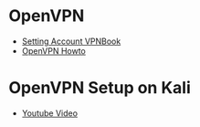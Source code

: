 # OpenVPN

* [Setting Account VPNBook](https://www.vpnbook.com/freevpn)
* [OpenVPN Howto](https://openvpn.net/community-resources/how-to/)

# OpenVPN Setup on Kali

* [Youtube Video](https://www.youtube.com/watch?v=fIfE6UyuwH8)
